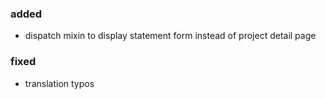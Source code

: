 ### added
- dispatch mixin to display statement form instead of project detail page

### fixed
- translation typos
